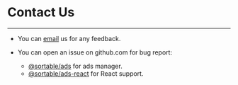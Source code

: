 # Contact Us

---

* You can [email](mailto:ads-manager-feedback@sortable.com) us for any feedback.

* You can open an issue on github.com for bug report:
  * [@sortable/ads](https://github.com/sortable/ads) for ads manager.
  * [@sortable/ads-react](https://github.com/sortable/ads-react) for React support.

